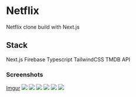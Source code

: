 # Netflix

Netflix clone build with Next.js

## Stack

Next.js Firebase Typescript TailwindCSS TMDB API

### Screenshots

[Imgur](https://imgur.com/a/jj1yE2s)
![](https://imgur.com/pfDyQbR.png)
![](https://imgur.com/rfEZ5m2.png)
![](https://imgur.com/9ruF2h4.png)
![](https://imgur.com/IXOyv12.png)
![](https://imgur.com/VBRs06q.png)
![](https://imgur.com/OODkdid.png)
